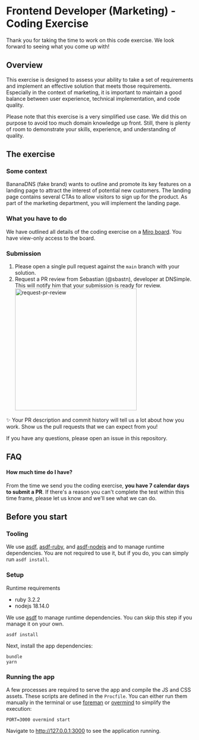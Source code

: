 # Frontend Developer (Marketing) - Coding Exercise

Thank you for taking the time to work on this code exercise. We look forward to seeing what you come up with!

## Overview

This exercise is designed to assess your ability to take a set of requirements and implement an effective solution that meets those requirements. Especially in the context of marketing, it is important to maintain a good balance between user experience, technical implementation, and code quality.

Please note that this exercise is a very simplified use case. We did this on purpose to avoid too much domain knowledge up front. Still, there is plenty of room to demonstrate your skills, experience, and understanding of quality.

## The exercise

### Some context

BananaDNS (fake brand) wants to outline and promote its key features on a landing page to attract the interest of potential new customers. The landing page contains several CTAs to allow visitors to sign up for the product. As part of the marketing department, you will implement the landing page.

### What you have to do

We have outlined all details of the coding exercise on a [Miro board](https://miro.com/app/board/uXjVM4hYKh4=/?share_link_id=631423048323). You have view-only access to the board.

### Submission

1. Please open a single pull request against the `main` branch with your solution. 
2. Request a PR review from Sebastian (@sbastn), developer at DNSimple. This will notify him that your submission is ready for review.
   <img width="327" alt="request-pr-review" src="https://github.com/dnsimple-hiring/hiring-frontend-marketing-code-test/assets/3109736/335bf4a5-6738-4fe2-b116-106f964f0cd5">


✨ Your PR description and commit history will tell us a lot about how you work. Show us the pull requests that we can expect from you!

If you have any questions, please open an issue in this repository.

## FAQ

#### How much time do I have?

From the time we send you the coding exercise, **you have 7 calendar days to submit a PR**. If there's a reason you can't complete the test within this time frame, please let us know and we'll see what we can do.

## Before you start

### Tooling

We use [asdf](https://github.com/asdf-vm/asdf), [asdf-ruby](https://github.com/asdf-vm/asdf-ruby), and [asdf-nodejs](https://github.com/asdf-vm/asdf-nodejs) and to manage runtime dependencies. You are not required to use it, but if you do, you can simply run `asdf install`.

### Setup

Runtime requirements

- ruby 3.2.2
- nodejs 18.14.0

We use [asdf](https://github.com/asdf-vm/asdf) to manage runtime dependencies. You can skip this step if you manage it on your own.

```
asdf install
```

Next, install the app dependencies:

```
bundle
yarn
```

### Running the app

A few processes are required to serve the app and compile the JS and CSS assets. These scripts are defined in the `Procfile`. You can either run them manually in the terminal or use [foreman](https://github.com/ddollar/foreman) or [overmind](https://github.com/DarthSim/overmind) to simplify the execution:

```
PORT=3000 overmind start
```

Navigate to http://127.0.0.1:3000 to see the application running.
